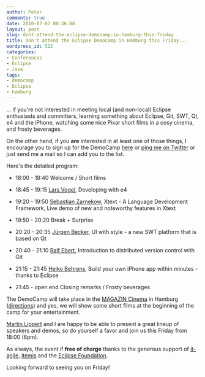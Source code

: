```yaml
---
author: Peter
comments: true
date: 2010-07-07 00:36:08
layout: post
slug: dont-attend-the-eclipse-democamp-in-hamburg-this-friday
title: Don't attend the Eclipse DemoCamp in Hamburg this Friday...
wordpress_id: 522
categories:
- Conferences
- Eclipse
- Java
tags:
- democamp
- Eclipse
- hamburg
---
```


... if you're not interested in meeting local (and non-local) Eclipse enthusiasts and committers, learning something about Eclipse, Git, SWT, Qt, e4 and the iPhone, watching some nice Pixar short films in a cosy cinema, and frosty beverages.
<!-- more -->
On the other hand, if you **are** interested in at least one of those things, I encourage you to sign up for the DemoCamp [here](http://wiki.eclipse.org/Eclipse_DemoCamps_Helios_2010/Hamburg) or [ping me on Twitter](http://www.twitter.com/peterfriese) or just send me a mail so I can add you to the list.

Here's the detailed program:



	
  * 18:00 - 18:40 Welcome / Short films

	
  * 18:45 - 19:15 [Lars Vogel](http://twitter.com/vogella), Developing with e4

	
  * 19:20 - 19:50 [Sebastian Zarnekow](http://twitter.com/szarnekow), Xtext - A Language Development Framework, Live demo of new and noteworthy features in Xtext

	
  * 19:50 - 20:20 Break + Surprise

	
  * 20:20 - 20:35 [Jürgen Becker](http://www.xing.com/profile/Juergen_Becker), UI with style - a new SWT platform that is based on Qt

	
  * 20:40 - 21:10 [Ralf Ebert](http://twitter.com/ralfebert), Introduction to distributed version control with Git

	
  * 21:15 - 21:45 [Heiko Behrens](http://twitter.com/HBehrens), Build your own iPhone app within minutes - thanks to Eclipse

	
  * 21:45 - open end Closing remarks / Frosty beverages



The DemoCamp will take place in the [MAGAZIN Cinema](http://www.magazinfilmkunst.de) in Hamburg ([directions](http://www.magazinfilmkunst.de/anfahrt.html)) and yes, we will show some short films at the beginning of the camp for your entertainment.

[Martin Lippert](http://twitter.com/martinlippert) and I are happy to be able to present a great lineup of speakers and demos, so do yourself a favor and join us this Friday from 18:00 (6pm).

As always, the event if **free of charge** thanks to the generous support of [it-agile](http://www.it-agile.de/), [itemis](http://www.itemis.com) and the [Eclipse Foundation](http://www.eclipse.org).

Looking forward to seeing you on Friday!
